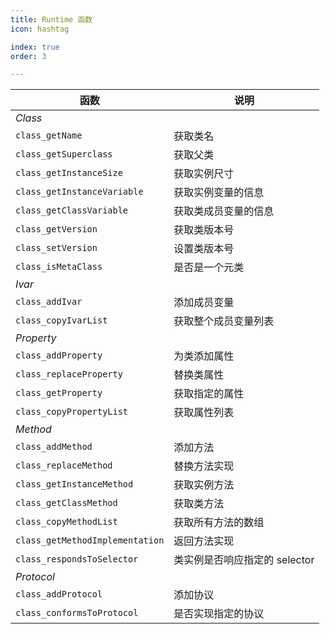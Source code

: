 ```yaml
---
title: Runtime 函数
icon: hashtag

index: true
order: 3

---
```


| 函数 | 说明
| --- | ---
| *Class*       | 
| `class_getName`                       | 获取类名
| `class_getSuperclass`                 | 获取父类
| `class_getInstanceSize`               | 获取实例尺寸
| `class_getInstanceVariable`           | 获取实例变量的信息
| `class_getClassVariable`              | 获取类成员变量的信息
| `class_getVersion`                    | 获取类版本号
| `class_setVersion`                    | 设置类版本号
| `class_isMetaClass`                   | 是否是一个元类
| *Ivar*        |
| `class_addIvar`                       | 添加成员变量
| `class_copyIvarList`                  | 获取整个成员变量列表
| *Property*    |
| `class_addProperty`                   | 为类添加属性
| `class_replaceProperty`               | 替换类属性
| `class_getProperty`                   | 获取指定的属性
| `class_copyPropertyList`              | 获取属性列表
| *Method*      |
| `class_addMethod`                     | 添加方法
| `class_replaceMethod`                 | 替换方法实现
| `class_getInstanceMethod`             | 获取实例方法
| `class_getClassMethod`                | 获取类方法
| `class_copyMethodList`                | 获取所有方法的数组
| `class_getMethodImplementation`       | 返回方法实现
| `class_respondsToSelector`            | 类实例是否响应指定的 selector
| *Protocol*    | 
| `class_addProtocol`                   | 添加协议
| `class_conformsToProtocol`            | 是否实现指定的协议

